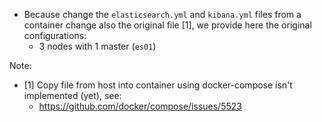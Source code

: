 - Because change the `elasticsearch.yml` and `kibana.yml` files from a container change also the original file [1], we provide here the original configurations:
  - 3 nodes with 1 master (`es01`)


Note:
- [1] Copy file from host into container using docker-compose isn't implemented (yet), see:<br>
    - https://github.com/docker/compose/issues/5523